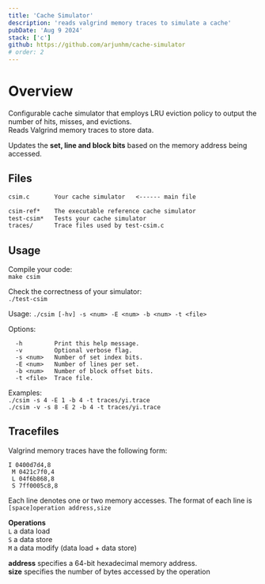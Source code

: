 ```yaml
---
title: 'Cache Simulator'
description: 'reads valgrind memory traces to simulate a cache'
pubDate: 'Aug 9 2024' 
stack: ['c']
github: https://github.com/arjunhm/cache-simulator
# order: 2
---
```


# Overview
Configurable cache simulator that employs LRU eviction policy to output the number of hits, misses, and evictions.  
Reads Valgrind memory traces to store data.  

Updates the **set, line and block bits** based on the memory address being accessed.

## Files
```md
csim.c       Your cache simulator   <------ main file

csim-ref*    The executable reference cache simulator  
test-csim*   Tests your cache simulator  
traces/      Trace files used by test-csim.c  
```
## Usage

Compile your code:  
    `make csim`  

Check the correctness of your simulator:  
    `./test-csim`  

Usage:
    `./csim [-hv] -s <num> -E <num> -b <num> -t <file>`
    
Options:
```
  -h         Print this help message.
  -v         Optional verbose flag.
  -s <num>   Number of set index bits.
  -E <num>   Number of lines per set.
  -b <num>   Number of block offset bits.
  -t <file>  Trace file.
```

Examples:  
  `./csim -s 4 -E 1 -b 4 -t traces/yi.trace`  
  `./csim -v -s 8 -E 2 -b 4 -t traces/yi.trace`  

## Tracefiles

Valgrind memory traces have the following form:
```
I 0400d7d4,8
 M 0421c7f0,4
 L 04f6b868,8
 S 7ff0005c8,8
```

Each line denotes one or two memory accesses. The format of each line is  
`[space]operation address,size`

**Operations**  
`L` a data load  
`S` a data store  
`M` a data modify (data load + data store)  

**address** specifies a 64-bit hexadecimal memory address.   
**size** specifies the number of bytes accessed by the operation  
